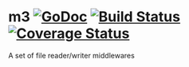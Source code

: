 # m3 [![GoDoc](https://godoc.org/github.com/blacklabeldata/m3?status.svg)](http://godoc.org/github.com/blacklabeldata/m3) [![Build Status](https://travis-ci.org/blacklabeldata/m3.svg?branch=master)](https://travis-ci.org/blacklabeldata/m3) [![Coverage Status](https://coveralls.io/repos/blacklabeldata/m3/badge.svg?branch=master&service=github)](https://coveralls.io/github/blacklabeldata/m3?branch=master)
A set of file reader/writer middlewares
